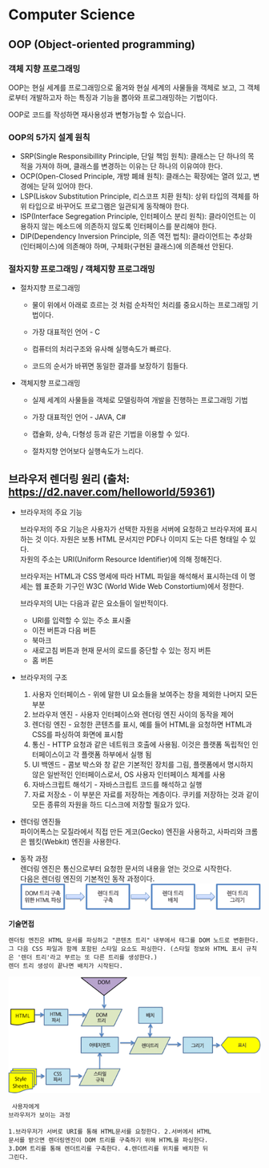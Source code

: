 # Computer Science

## OOP (Object-oriented programming)

### **객체 지향 프로그래밍**

OOP는 현실 세계를 프로그래밍으로 옮겨와 현실 세계의 사물들을 객체로 보고, 그 객체로부터 개발하고자 하는 특징과 기능을 뽑아와 프로그래밍하는 기법이다.

OOP로 코드를 작성하면 재사용성과 변형가능할 수 있습니다.

### **OOP의 5가지 설계 원칙**

* SRP(Single Responsibillity Principle, 단일 책임 원칙): 클래스는 단 하나의 목적을 가져야 하며, 클래스를 변경하는 이유는 단 하나의 이유여야 한다.
* OCP(Open-Closed Principle, 개방 폐쇄 원칙): 클래스는 확장에는 열려 있고, 변경에는 닫혀 있어야 한다.
* LSP(Liskov Substitution Principle, 리스코프 치환 원칙): 상위 타입의 객체를 하위 타입으로 바꾸어도 프로그램은 일관되게 동작해야 한다.
* ISP(Interface Segregation Principle, 인터페이스 분리 원칙): 클라이언트는 이용하지 않는 메소드에 의존하지 않도록 인터페이스를 분리해야 한다.
* DIP(Dependency Inversion Principle, 의존 역전 법칙): 클라이언트는 추상화(인터페이스)에 의존해야 하며, 구체화(구현된 클래스)에 의존해선 안된다.

### **절차지향 프로그래밍 / 객체지향 프로그래밍**

* 절차지향 프로그래밍
  * 물이 위에서 아래로 흐르는 것 처럼 순차적인 처리를 중요시하는 프로그래밍 기법이다.
  
  * 가장 대표적인 언어 - C

  * 컴퓨터의 처리구조와 유사해 실행속도가 빠르다.
  
  * 코드의 순서가 바뀌면 동일한 결과를 보장하기 힘들다.

* 객체지향 프로그래밍
  * 실제 세계의 사물들을 객체로 모델링하여 개발을 진행하는 프로그래밍 기법

  * 가장 대표적인 언어 - JAVA, C#

  * 캡슐화, 상속, 다형성 등과 같은 기법을 이용할 수 있다.

  * 절차지향 언어보다 실행속도가 느리다.

## 브라우저 렌더링 원리 (출처: <https://d2.naver.com/helloworld/59361>)

* 브라우저의 주요 기능

  브라우저의 주요 기능은 사용자가 선택한 자원을 서버에 요청하고 브라우저에 표시하는 것 이다. 자원은 보통 HTML 문서지만 PDF나 이미지 도는 다른 형태일 수 있다.  
  자원의 주소는 URI(Uniform Resource Identifier)에 의해 정해진다.  
  
  브라우저는 HTML과 CSS 명세에 따라 HTML 파일을 해석해서 표시하는데 이 명세는 웹 표준화 기구인 W3C (World Wide Web Constortium)에서 정한다.

  브라우저의 UI는 다음과 같은 요소들이 일반적이다.  
  * URI를 입력할 수 있는 주소 표시줄
  * 이전 버튼과 다음 버튼
  * 북마크
  * 새로고침 버튼과 현재 문서의 로드를 중단할 수 있는 정지 버튼
  * 홈 버튼  
  
* 브라우저의 구조  

  1. 사용자 인터페이스 - 위에 말한 UI 요소들을 보여주는 창을 제외한 나머지 모든 부분
  2. 브라우저 엔진 - 사용자 인터페이스와 렌더링 엔진 사이의 동작을 제어
  3. 렌더링 엔진 - 요청한 콘텐츠를 표시, 예를 들어 HTML을 요청하면 HTML과 CSS를 파싱하여 화면에 표시함
  4. 통신 - HTTP 요청과 같은 네트워크 호출에 사용됨. 이것은 플랫폼 독립적인 인터페이스이고 각 플랫폼 하부에서 실행 됨
  5. UI 백엔드 - 콤보 박스와 창 같은 기본적인 장치를 그림, 플랫폼에서 명시하지 않은 일반적인 인터페이스로서, OS 사용자 인터페이스 체계를 사용
  6. 자바스크립트 해석기 - 자바스크립트 코드를 해석하고 실행
  7. 자료 저장소 - 이 부분은 자료를 저장하는 계층이다. 쿠키를 저장하는 것과 같이 모든 종류의 자원을 하드 디스크에 저장할 필요가 있다.  
  
* 렌더링 엔진들  
  파이어폭스는 모질라에서 직접 만든 게코(Gecko) 엔진을 사용하고, 사파리와 크롬은 웹킷(Webkit) 엔진을 사용한다.
  
* 동작 과정  
  렌더링 엔진은 통신으로부터 요청한 문서의 내용을 얻는 것으로 시작한다.  
  다음은 렌더링 엔진의 기본적인 동작 과정이다.  
![렌더링 과정](/Images/2.png)

**기술면접**

```
렌더링 엔진은 HTML 문서를 파싱하고 "콘텐츠 트리" 내부에서 태그를 DOM 노드로 변환한다.
그 다음 CSS 파일과 함께 포함된 스타일 요소도 파싱한다. (스타일 정보와 HTML 표시 규칙은 '렌더 트리'라고 부르는 또 다른 트리를 생성한다.)
렌더 트리 생성이 끝나면 배치가 시작된다.
```

![동작 과정](/Images/3.png)
<code><pre>
사용자에게 브라우저가 보이는 과정  
1.브라우저가 서버로 URI를 통해 HTML문서를 요청한다.
2.서버에서 HTML 문서를 받으면 렌더링엔진이 DOM 트리를 구축하기 위해 HTML을 파싱한다.
3.DOM 트리를 통해 렌더트리를 구축한다.
4.렌더트리를 위치를 배치한 뒤 그린다.
</pre></code>
